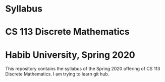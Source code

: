 # Syllabus
# CS 113 Discrete Mathematics
# Habib University, Spring 2020

This repository contains the syllabus of the Spring 2020 offering of CS 113 Discrete Mathematics.
I am trying to learn git hub. 
